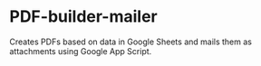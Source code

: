# PDF-builder-mailer
Creates PDFs based on data in Google Sheets and mails them as attachments using Google App Script.
